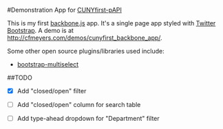 #Demonstration App for [CUNYfirst-pAPI](https://github.com/cfmeyers/CUNYfirst-pAPI)

This is my first [backbone.js](http://backbonejs.org/) app.  It's a single page app styled with [Twitter Bootstrap](http://getbootstrap.com/).  A demo is at http://cfmeyers.com/demos/cunyfirst_backbone_app/.

Some other open source plugins/libraries used include:

-  [bootstrap-multiselect](http://davidstutz.github.io/bootstrap-multiselect)


##TODO

-  [X]  Add "closed/open" filter

-  [ ]  Add "closed/open" column for search table

-  [ ]  Add type-ahead dropdown for "Department" filter












